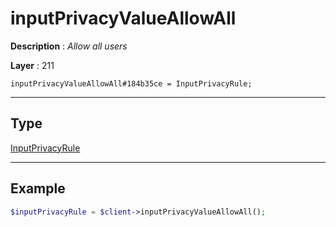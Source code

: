 # inputPrivacyValueAllowAll

**Description** : *Allow all users*

**Layer** : 211

```tl
inputPrivacyValueAllowAll#184b35ce = InputPrivacyRule;
```

---

## Type

[InputPrivacyRule](type/InputPrivacyRule)

---

## Example

```php
$inputPrivacyRule = $client->inputPrivacyValueAllowAll();
```
